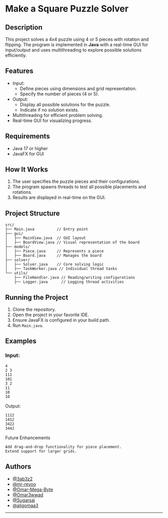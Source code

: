 # Make a Square Puzzle Solver

## Description
This project solves a 4x4 puzzle using 4 or 5 pieces with rotation and flipping. The program is implemented in **Java** with a real-time GUI for input/output and uses multithreading to explore possible solutions efficiently.

## Features
- Input:
  - Define pieces using dimensions and grid representation.
  - Specify the number of pieces (4 or 5).
- Output:
  - Display all possible solutions for the puzzle.
  - Indicate if no solution exists.
- Multithreading for efficient problem solving.
- Real-time GUI for visualizing progress.

## Requirements
- Java 17 or higher
- JavaFX for GUI

## How It Works
1. The user specifies the puzzle pieces and their configurations.
2. The program spawns threads to test all possible placements and rotations.
3. Results are displayed in real-time on the GUI.

## Project Structure
```
src/
├── Main.java          // Entry point
├── gui/
│   ├── MainView.java  // GUI layout
│   ├── BoardView.java // Visual representation of the board
├── models/
│   ├── Piece.java     // Represents a piece
│   ├── Board.java     // Manages the board
├── solver/
│   ├── Solver.java    // Core solving logic
│   ├── TaskWorker.java // Individual thread tasks
└── utils/
    ├── FileHandler.java // Reading/writing configurations
    ├── Logger.java      // Logging thread activities
```

## Running the Project
1. Clone the repository.
2. Open the project in your favorite IDE.
3. Ensure JavaFX is configured in your build path.
4. Run `Main.java`.

## Examples
### Input:
```plaintext
4
2 3
111
101
3 2
11
10
10
```
Output:
```
1112
1412
3422
3442
```
Future Enhancements

    Add drag-and-drop functionality for piece placement.
    Extend support for larger grids.


## Authors

- [@3ab3z2](https://www.github.com/3ab3z2)
- [@mr-revoo](https://www.github.com/mr-revoo)
- [@Omar-Mega-Byte](https://www.github.com/Omar-Mega-Byte)
- [@Omar3wwad](https://www.github.com/Omar3wwad)
- [@Sugarsai](https://www.github.com/Sugarsai)
- [@aligomaa3](https://www.github.com/aligomaa3)
  
---
